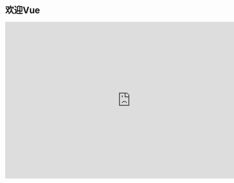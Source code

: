 <!--
 * @Author: WangJiaFeng
 * @Date: 2022-02-16 13:50:07
 * @LastEditTime: 2022-02-16 17:19:18
 * @Description: file content
 * @FilePath: \Blog\docs\static\Python\README.md
-->
# 欢迎Vue
<iframe src="https://baike.baidu.com/item/Vue" width="800" height="500" frameborder="0"></iframe>
